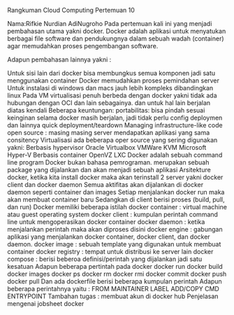 Rangkuman Cloud Computing Pertemuan 10

Nama:Rifkie Nurdian AdiNugroho
Pada pertemuan kali ini yang menjadi pembahasan utama yakni docker. Docker adalah aplikasi untuk menyatukan berbagai file software dan pendukungnya dalam sebuah wadah (container) agar memudahkan proses pengembangan software.

Adapun pembahasan lainnya yakni :

Untuk sisi lain dari docker bisa membungkus semua komponen jadi satu menggunakan container
Docker memudahkan proses pemindahan server
Untuk instalasi di windows dan macs jauh lebih kompleks dibandingkan linux
Pada VM virtualisasi penuh berbeda dengan docker yakni tidak ada hubungan dengan OCI dan lain sebagainya. dan untuk hal lain berjalan diatas kendali
Beberapa keuntungan: portabilitas: bisa pindah sesuai keinginan selama docker masih berjalan, jadi tidak perlu config deploymen dan lainnya quick deployment/teardown Managing infrastructure-like code open source : masing masing server mendapatkan aplikasi yang sama consitency
Virtualisasi ada beberapa oper source yang sering digunakan yakni:
Berbasis hypervisor Oracle Virtualbox VMWare KVM Microsoft Hyper-V
Berbasis container OpenVZ LXC
Docker adalah sebuah command line program
Docker bukan bahasa pemrograman. merupakan sebuah package yang dijalankan dan akan menjadi sebuah aplikasi
Arsitekture docker, ketika kita install docker maka akan terinstall 2 server yakni docker client dan docker daemon
Semua aktifitas akan dijalankan di docker daemon seperti container dan images
Setiap menjalankan docker run maka akan membuat container baru
Sedangkan di client berisi proses (build, pull, dan run)
Docker memiliki beberapa istilah docker container : virtual machine atau guest operating system docker client : kumpulan perintah command line untuk mengoperasikan docker container docker daemon : ketika menjalankan perintah maka akan diproses disini docker engine : gabungan aplikasi yang menjalankan docker container, docker client, dan docker daemon. docker image : sebuah template yang digunakan untuk membuat container docker registry : tempat untuk distribusi ke server lain docker compose : berisi beberoa definisi/perintah yang dijalankan jadi satu kesatuan
Adapun beberapa pertintah pada docker docker run docker build docker images docker ps docker rm docker rmi docker commit docker push docker pull
Dan ada dockerfile berisi beberapa kumpulan perintah
Adapun beberapa perintahnya yaitu : FROM MAINTAINER LABEL ADD/COPY CMD ENTRYPOINT
Tambahan tugas : membuat akun di docker hub
Penjelasan mengenai jobsheet docker